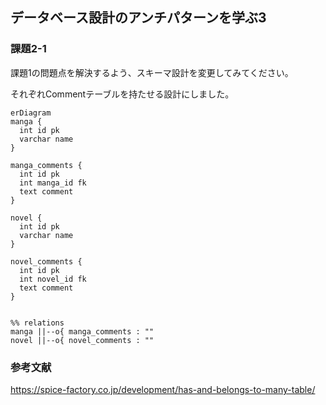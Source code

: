 ## データベース設計のアンチパターンを学ぶ3

### 課題2-1
課題1の問題点を解決するよう、スキーマ設計を変更してみてください。

それぞれCommentテーブルを持たせる設計にしました。

```mermaid
erDiagram
manga {
  int id pk
  varchar name
}

manga_comments {
  int id pk
  int manga_id fk
  text comment
}

novel {
  int id pk
  varchar name 
}

novel_comments {
  int id pk
  int novel_id fk
  text comment
}


%% relations
manga ||--o{ manga_comments : ""
novel ||--o{ novel_comments : ""
```

### 参考文献
https://spice-factory.co.jp/development/has-and-belongs-to-many-table/